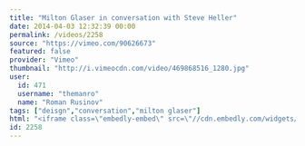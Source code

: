 ```yaml
---
title: "Milton Glaser in conversation with Steve Heller"
date: 2014-04-03 12:32:39 00:00
permalink: /videos/2258
source: "https://vimeo.com/90626673"
featured: false
provider: "Vimeo"
thumbnail: "http://i.vimeocdn.com/video/469868516_1280.jpg"
user:
  id: 471
  username: "themanro"
  name: "Roman Rusinov"
tags: ["deisgn","conversation","milton glaser"]
html: "<iframe class=\"embedly-embed\" src=\"//cdn.embedly.com/widgets/media.html?src=http%3A%2F%2Fplayer.vimeo.com%2Fvideo%2F90626673&wmode=transparent&src_secure=1&url=http%3A%2F%2Fvimeo.com%2F90626673&image=http%3A%2F%2Fi.vimeocdn.com%2Fvideo%2F469868516_1280.jpg&key=daaebf4d9cdd46779200162d0ca86e20&type=text%2Fhtml&schema=vimeo\" width=\"1280\" height=\"720\" scrolling=\"no\" frameborder=\"0\" allowfullscreen></iframe>"
id: 2258
---
```


